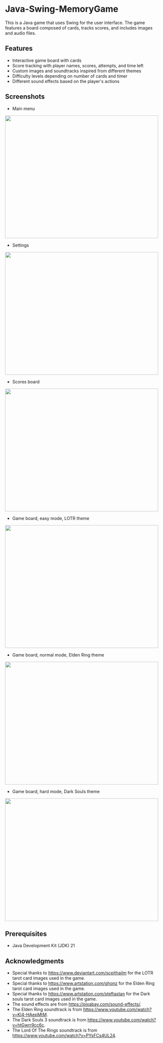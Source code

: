 # Java-Swing-MemoryGame

This is a Java game that uses Swing for the user interface.
The game features a board composed of cards, tracks scores, and includes images and audio files.

## Features

- Interactive game board with cards
- Score tracking with player names, scores, attempts, and time left
- Custom images and soundtracks inspired from different themes
- Difficulty levels depending on number of cards and timer
- Different sound effects based on the player's actions

## Screenshots

- Main menu

<img height="400" src="C:\Users\mayss\Desktop\Projects\SwingProject\screenshots\main_menu.png" width="500"/>

- Settings

<img height="400" src="C:\Users\mayss\Desktop\Projects\SwingProject\screenshots\settings.png" width="500"/>

- Scores board

<img height="400" src="C:\Users\mayss\Desktop\Projects\SwingProject\screenshots\scores.png" width="500"/>

- Game board, easy mode, LOTR theme

<img height="400" src="C:\Users\mayss\Desktop\Projects\SwingProject\screenshots\gameboard_easy.png" width="500"/>

- Game board, normal mode, Elden Ring theme

<img height="400" src="C:\Users\mayss\Desktop\Projects\SwingProject\screenshots\gameboard_normal.png" width="500"/>

- Game board, hard mode, Dark Souls theme

<img height="400" src="C:\Users\mayss\Desktop\Projects\SwingProject\screenshots\gameboard_hard.png" width="500"/>


## Prerequisites

- Java Development Kit (JDK) 21

## Acknowledgments

- Special thanks to https://www.deviantart.com/sceithailm for the LOTR tarot card images used in the game.
- Special thanks to https://www.artstation.com/ghonz for the Elden Ring tarot card images used in the game.
- Special thanks to https://www.artstation.com/steftastan for the Dark souls tarot card images used in the game.
- The sound effects are from https://pixabay.com/sound-effects/.
- The Elden Ring soundtrack is from https://www.youtube.com/watch?v=Kl4-HAepMtM.
- The Dark Souls 3 soundtrack is from https://www.youtube.com/watch?v=htGwrr9cc6c.
- The Lord Of The Rings soundtrack is from https://www.youtube.com/watch?v=PYsFCs4UL24.